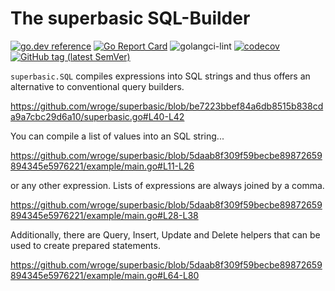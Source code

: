 # The superbasic SQL-Builder

[![go.dev reference](https://img.shields.io/badge/go.dev-reference-007d9c?logo=go&logoColor=white)](https://pkg.go.dev/github.com/wroge/superbasic)
[![Go Report Card](https://goreportcard.com/badge/github.com/wroge/superbasic)](https://goreportcard.com/report/github.com/wroge/superbasic)
![golangci-lint](https://github.com/wroge/superbasic/workflows/golangci-lint/badge.svg)
[![codecov](https://codecov.io/gh/wroge/superbasic/branch/main/graph/badge.svg?token=SBSedMOGHR)](https://codecov.io/gh/wroge/superbasic)
[![GitHub tag (latest SemVer)](https://img.shields.io/github/tag/wroge/superbasic.svg?style=social)](https://github.com/wroge/superbasic/tags)

```superbasic.SQL``` compiles expressions into SQL strings and thus offers an alternative to conventional query builders.

https://github.com/wroge/superbasic/blob/be7223bbef84a6db8515b838cda9a7cbc29d6a10/superbasic.go#L40-L42

You can compile a list of values into an SQL string...

https://github.com/wroge/superbasic/blob/5daab8f309f59becbe89872659894345e5976221/example/main.go#L11-L26

or any other expression. Lists of expressions are always joined by a comma.

https://github.com/wroge/superbasic/blob/5daab8f309f59becbe89872659894345e5976221/example/main.go#L28-L38

Additionally, there are Query, Insert, Update and Delete helpers that can be used to create prepared statements.

https://github.com/wroge/superbasic/blob/5daab8f309f59becbe89872659894345e5976221/example/main.go#L64-L80
